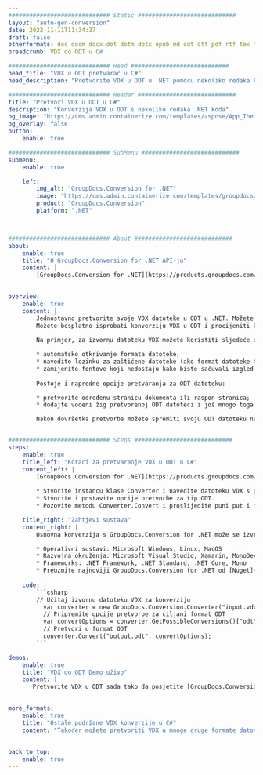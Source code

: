 ```yaml
---
############################# Static ############################
layout: "auto-gen-conversion"
date: 2022-11-11T11:34:37
draft: false
otherformats: doc docm docx dot dotm dotx epub md odt ott pdf rtf tex txt vdx vsdm vsdx vssm vssx vstm vstx vsx vtx xps
breadcrumb: VDX do ODT u C#

############################# Head ############################
head_title: "VDX u ODT pretvarač u C#"
head_description: "Pretvorite VDX u ODT u .NET pomoću nekoliko redaka koda. Koristite GroupDocs Document Conversion API za pretvaranje preko 160 formata datoteka."

############################# Header ############################
title: "Pretvori VDX u ODT u C#"
description: "Konverzija VDX u ODT s nekoliko redaka .NET koda"
bg_image: "https://cms.admin.containerize.com/templates/aspose/App_Themes/V3/images/bg/header1.png"
bg_overlay: false
button:
    enable: true

############################# SubMenu ############################
submenu:
    enable: true

    left:
        img_alt: "GroupDocs.Conversion for .NET"
        image: "https://cms.admin.containerize.com/templates/groupdocs/images/product-logos/90x90-noborder/groupdocs-conversion-net.png"
        product: "GroupDocs.Conversion"
        platform: ".NET"



############################# About ############################
about:
    enable: true
    title: "O GroupDocs.Conversion for .NET API-ju"
    content: |
        [GroupDocs.Conversion for .NET](https://products.groupdocs.com/conversion/net/) može se koristiti za pretvaranje Microsoft Worda, Excela, PowerPointa, PDF-a, Visio i drugih formata. GroupDocs.Conversion je samostalni API koji je prikladan za pozadinske i interne sustave gdje su potrebne visoke performanse. Ne ovisi o softveru poput Microsofta ili Open Officea.
    

overview:
    enable: true
    content: |
        Jednostavno pretvorite svoje VDX datoteke u ODT u .NET. Možete koristiti samo nekoliko C# linija koda na bilo kojoj platformi po vašem izboru kao što su - Windows, Linux, macOS.
        Možete besplatno isprobati konverziju VDX u ODT i procijeniti kvalitetu rezultata konverzije. Uz jednostavne scenarije konverzije datoteka, možete isprobati naprednije opcije za učitavanje izvorne VDX datoteke i za spremanje izlaznog ODT rezultata. 
        
        Na primjer, za izvornu datoteku VDX možete koristiti sljedeće opcije učitavanja:

        * automatsko otkrivanje formata datoteke;
        * navedite lozinku za zaštićene datoteke (ako format datoteke to podržava);
        * zamijenite fontove koji nedostaju kako biste sačuvali izgled dokumenta.
        
        Postoje i napredne opcije pretvaranja za ODT datoteku:

        * pretvorite određenu stranicu dokumenta ili raspon stranica;
        * dodajte vodeni žig pretvorenoj ODT datoteci i još mnogo toga.

        Nakon dovršetka pretvorbe možete spremiti svoju ODT datoteku na lokalnu stazu datoteke ili bilo koju pohranu treće strane kao što su FTP, Amazon S3, Google Drive, Dropbox itd. Imajte na umu - da pretvorite VDX u {{ TO}} nema potrebe za instaliranjem bilo kakvog dodatnog softvera - poput MS Officea, Open Officea, Adobe Acrobat Readera itd.


############################# Steps ############################
steps:
    enable: true
    title_left: "Koraci za pretvaranje VDX u ODT u C#"
    content_left: |
        [GroupDocs.Conversion for .NET](https://products.groupdocs.com/conversion/net/) programerima olakšava pretvaranje VDX datoteke u ODT s nekoliko redaka koda.
        
        * Stvorite instancu klase Converter i navedite datoteku VDX s punim putem
        * Stvorite i postavite opcije pretvorbe za tip ODT.
        * Pozovite metodu Converter.Convert i proslijedite puni put i format (ODT) kao parametar

    title_right: "Zahtjevi sustava"
    content_right: |
        Osnovna konverzija s GroupDocs.Conversion for .NET može se izvršiti u samo nekoliko jednostavnih koraka. Naši API-ji podržani su na svim glavnim platformama i operativnim sustavima. Prije izvršavanja koda u nastavku, provjerite imate li sljedeće preduvjete instalirane na vašem sustavu.

        * Operativni sustavi: Microsoft Windows, Linux, MacOS
        * Razvojna okruženja: Microsoft Visual Studio, Xamarin, MonoDevelop
        * Frameworks: .NET Framework, .NET Standard, .NET Core, Mono
        * Preuzmite najnoviji GroupDocs.Conversion for .NET od [Nuget](https://www.nuget.org/packages/groupdocs.conversion)
         
    code: |
        ```csharp    
        // Učitaj izvornu datoteku VDX za konverziju
          var converter = new GroupDocs.Conversion.Converter("input.vdx");
          // Pripremite opcije pretvorbe za ciljani format ODT
          var convertOptions = converter.GetPossibleConversions()["odt"].ConvertOptions;
          // Pretvori u format ODT
          converter.Convert("output.odt", convertOptions);
        ```

demos:
    enable: true
    title: "VDX do ODT Demo uživo"
    content: |
       Pretvorite VDX u ODT sada tako da posjetite [GroupDocs.Conversion App](https://products.groupdocs.app/conversion/family) web mjesto. Online demo ima sljedeće prednosti
          

more_formats:
    enable: true
    title: "Ostale podržane VDX konverzije u C#"
    content: "Također možete pretvoriti VDX u mnoge druge formate datoteka. Pogledajte popis u nastavku."
       
       
back_to_top:
    enable: true
---
```


